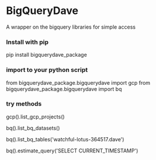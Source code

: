 # BigQueryDave

A wrapper on the bigquery libraries for simple access

### Install with pip

pip install bigquerydave_package

### import to your python script

from bigquerydave_package.bigquerydave import gcp
from bigquerydave_package.bigquerydave import bq

### try methods

  gcp().list_gcp_projects()
  
  bq().list_bq_datasets()
  
  bq().list_bq_tables('watchful-lotus-364517.dave')
  
  bq().estimate_query('SELECT CURRENT_TIMESTAMP')
